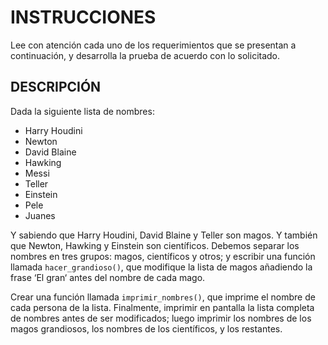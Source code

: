 # INSTRUCCIONES

Lee con atención cada uno de los requerimientos que se presentan a continuación, y desarrolla la prueba de acuerdo con lo solicitado.

## DESCRIPCIÓN

Dada la siguiente lista de nombres:

- Harry Houdini
- Newton
- David Blaine
- Hawking
- Messi
- Teller
- Einstein
- Pele
- Juanes

Y sabiendo que Harry Houdini, David Blaine y Teller son magos. Y también que Newton, Hawking y Einstein son científicos. Debemos separar los nombres en tres grupos: magos, científicos y otros; y escribir una función llamada `hacer_grandioso()`, que modifique la lista de magos añadiendo la frase ‘El gran‘ antes del nombre de cada mago.

Crear una función llamada `imprimir_nombres()`, que imprime el nombre de cada persona de la lista. Finalmente, imprimir en pantalla la lista completa de nombres antes de ser modificados; luego imprimir los nombres de los magos grandiosos, los nombres de los científicos, y los restantes.